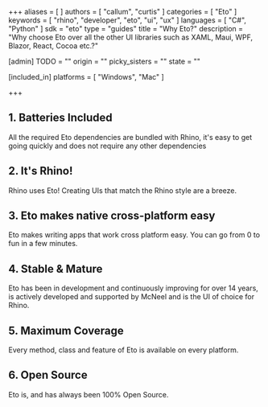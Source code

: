 +++
aliases = [ ]
authors = [ "callum", "curtis" ]
categories = [ "Eto" ]
keywords = [ "rhino", "developer", "eto", "ui", "ux" ]
languages = [ "C#", "Python" ]
sdk = "eto"
type = "guides"
title = "Why Eto?"
description = "Why choose Eto over all the other UI libraries such as XAML, Maui, WPF, Blazor, React, Cocoa etc.?"

[admin]
TODO = ""
origin = ""
picky_sisters = ""
state = ""

[included_in]
platforms = [ "Windows", "Mac" ]

+++
<!-- Sizing, automatic, manual etc. -->

## 1. Batteries Included
All the required Eto dependencies are bundled with Rhino, it's easy to get going quickly and does not require any other dependencies

## 2. It's Rhino!
Rhino uses Eto! Creating UIs that match the Rhino style are a breeze.

## 3. Eto makes native cross-platform easy
Eto makes writing apps that work cross platform easy. You can go from 0 to fun in a few minutes.

## 4. Stable & Mature
Eto has been in development and continuously improving for over 14 years, is actively developed and supported by McNeel and is the UI of choice for Rhino.

## 5. Maximum Coverage
Every method, class and feature of Eto is available on every platform.

## 6. Open Source
Eto is, and has always been 100% Open Source.
